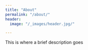 ```yaml
---
title: "About"
permalink: "/about/"
header:
  image: "/_images/header.jpg/"

---
```


This is where a brief description goes
